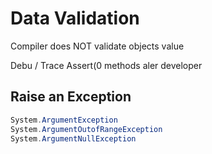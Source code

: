 # Data Validation

Compiler does NOT validate objects value

Debu / Trace Assert(0 methods aler developer

## Raise an Exception

```C#
System.ArgumentException
System.ArgumentOutofRangeException
System.ArgumentNullException

```
